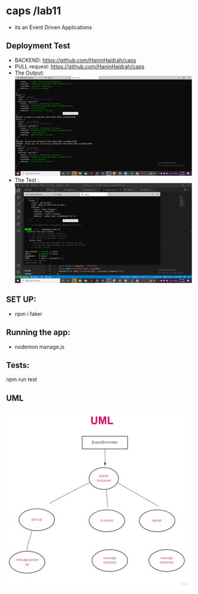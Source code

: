 # caps /lab11
* its an Event Driven Applications 
## Deployment Test
- BACKEND: https://github.com/HaninHaidrah/caps 
- PULL request: https://github.com/HaninHaidrah/caps 
- The Output: ![img](output.png)
- The Test :![img](testing.png)

## SET UP:
- npm i faker

## Running the app:
- nodemon manage.js

## Tests:
npm run test

## UML 
![img](uml.jpg)